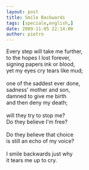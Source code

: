 ```yaml
---
layout: post
title: Smile Backwards
tags: [speciale,english,]
date: 2009-11-05 22:14:00
author: pietro
---
```

Every step will take me further,<br/>to the hopes I lost forever,<br/>signing papers ink or blood,<br/>yet my eyes cry tears like mud;<br/><br/>one of the saddest ever done,<br/>sadness' mother and son,<br/>damned to give me birth<br/>and then deny my death;<br/><br/>will they try to stop me?<br/>Do they believe I'm free?<br/><br/>Do they believe that choice<br/>is still an echo of my voice?<br/><br/>I smile backwards just why<br/>it tears me up to cry.
